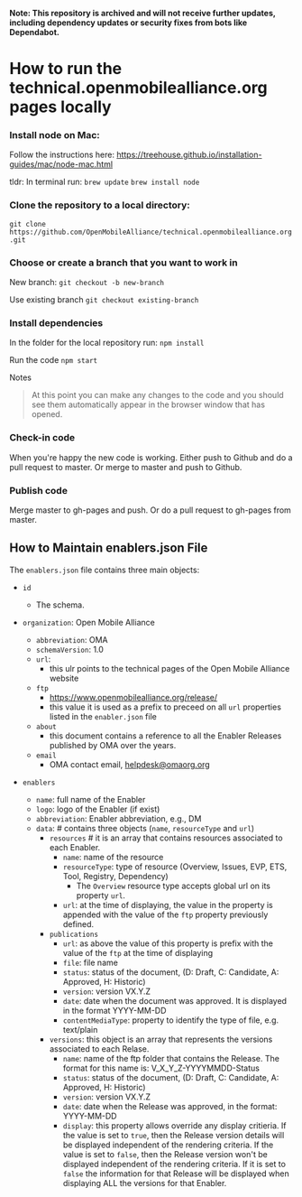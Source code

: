 **Note: This repository is archived and will not receive further updates, including dependency updates or security fixes from bots like Dependabot.**


# How to run the technical.openmobilealliance.org pages locally

### Install node on Mac:
Follow the instructions here: https://treehouse.github.io/installation-guides/mac/node-mac.html

tldr: In terminal run:
`brew update`
`brew install node`

### Clone the repository to a local directory:
`git clone https://github.com/OpenMobileAlliance/technical.openmobilealliance.org.git`

### Choose or create a branch that you want to work in
New branch:
`git checkout -b new-branch`

Use existing branch
`git checkout existing-branch`

### Install dependencies
In the folder for the local repository run:
`npm install`

Run the code
`npm start`

Notes
>At this point you can make any changes to the code and you should see them automatically appear in the browser window that has opened.

### Check-in code
When you're happy the new code is working. Either push to Github and do a pull request to master. Or merge to master and push to Github.

### Publish code
Merge master to gh-pages and push. Or do a pull request to gh-pages from master.

## How to Maintain enablers.json File

The `enablers.json` file contains three main objects:

* `id`
    * The schema.

* `organization`: Open Mobile Alliance
    * `abbreviation`: OMA
    * `schemaVersion`: 1.0
    * `url`: 
        * this ulr points to the technical pages of the Open Mobile Alliance website
    * `ftp`
        * https://www.openmobilealliance.org/release/
        * this value it is used as a prefix to preceed on all `url` properties listed in the `enabler.json` file
    * `about`
        * this document contains a reference to all the Enabler Releases published by OMA over the years.
    * `email`
        * OMA contact email, helpdesk@omaorg.org

* `enablers`
    * `name`: full name of the Enabler
    * `logo`: logo of the Enabler (if exist)
    * `abbreviation`: Enabler abbreviation, e.g., DM
    * `data`:  # contains three objects (`name`, `resourceType` and `url`)
        * `resources` # it is an array that contains resources associated to each Enabler.
            * `name`: name of the resource
            * `resourceType`: type of resource (Overview, Issues, EVP, ETS, Tool, Registry, Dependency)
                * The `Overview` resource type accepts global url on its property `url`.
            * `url`: at the time of displaying, the value in the property is appended with the value of the `ftp`  property previously defined.
        * `publications`
            * `url`: as above the value of this property is prefix with the value of the `ftp` at the time of displaying
            * `file`: file name
            * `status`: status of the document, (D: Draft, C: Candidate, A: Approved, H: Historic)
            * `version`: version VX.Y.Z
            * `date`: date when the document was approved. It is displayed in the format YYYY-MM-DD
            * `contentMediaType`: property to identify the type of file, e.g. text/plain
        * `versions`: this object is an array that represents the versions associated to each Relase.
            * `name`: name of the ftp folder that contains the Release. The format for this name is: V_X_Y_Z-YYYYMMDD-Status
            * `status`: status of the document, (D: Draft, C: Candidate, A: Approved, H: Historic)
            * `version`: version VX.Y.Z
            * `date`: date when the Release was approved, in the format: YYYY-MM-DD
            * `display`: this property allows override any display critieria. If the value is set to `true`, then the Release version details will be displayed independent of the rendering criteria. If the value is set to `false`, then the Release version won't be displayed independent of the rendering criteria. If it is set to `false` the information for that Release will be displayed when displaying ALL the versions for that Enabler.
